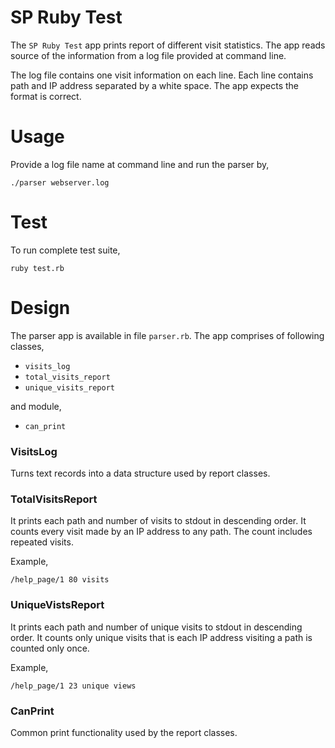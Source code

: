 # SP Ruby Test

The `SP Ruby Test` app prints report of different visit statistics.  The app reads source of the information from a log file provided at command line.

The log file contains one visit information on each line.  Each line contains path and IP address separated by a white space.  The app expects the format is correct.


# Usage
Provide a log file name at command line and run the parser by,
```
./parser webserver.log
```


# Test

To run complete test suite,
```
ruby test.rb
```


# Design

The parser app is available in file `parser.rb`.  The app comprises of following classes,

* `visits_log`
* `total_visits_report`
* `unique_visits_report`

and module,

* `can_print`


### VisitsLog

Turns text records into a data structure used by report classes.


### TotalVisitsReport

It prints each path and number of visits to stdout in descending order.  It counts every visit made by an IP address to any path.  The count includes repeated visits.

Example,
```
/help_page/1 80 visits
```


### UniqueVistsReport

It prints each path and number of unique visits to stdout in descending order.  It counts only unique visits that is each IP address visiting a path is counted only once.

Example,
```
/help_page/1 23 unique views
```


### CanPrint

Common print functionality used by the report classes.
